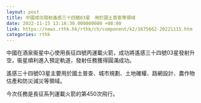 ```yaml
---
layout: post
title: 中國成功發射遙感三十四號03星　用於國土普查等領域
date: 2022-11-15 13:16:30.000000000 +08:00
link: https://news.rthk.hk/rthk/ch/component/k2/1675662-20221115.htm
categories: rthk
---
```


中國在酒泉衞星中心使用長征四號丙運載火箭，成功將遙感三十四號03星發射升空，衞星順利進入預定軌道，發射任務獲得圓滿成功。

遙感三十四號03星主要用於國土普查、城市規劃、土地確權、路網設計、農作物估產和防災減災等領域。

今次任務是長征系列運載火箭的第450次飛行。

